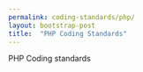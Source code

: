 ```yaml
---
permalink: coding-standards/php/
layout: bootstrap-post
title:  "PHP Coding Standards"
---
```

PHP Coding standards